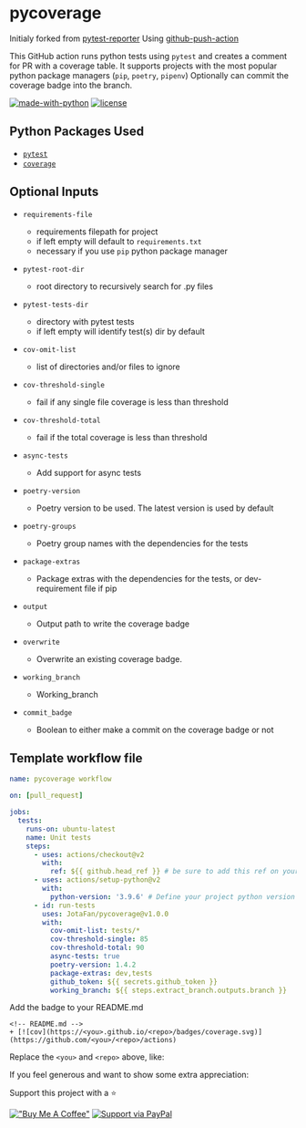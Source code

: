 # pycoverage

Initialy forked from [pytest-reporter](https://github.com/dima-engineer/pytest-reporter)
Using [github-push-action](https://github.com/ad-m/github-push-action)

This GitHub action runs python tests using `pytest` and creates a comment for PR with a coverage table.
It supports projects with the most popular python package managers (`pip`, `poetry`, `pipenv`)
Optionally can commit the coverage badge into the branch.

[![made-with-python](https://img.shields.io/badge/Made%20with-Python-1f425f.svg)](https://www.python.org)
[![license](https://img.shields.io/github/license/JotaFan/pycoverage)](LICENSE)

## Python Packages Used

- [`pytest`](https://pypi.org/project/pytest/)
- [`coverage`](https://pypi.org/project/coverage/)

## Optional Inputs

- `requirements-file`
  - requirements filepath for project
  - if left empty will default to `requirements.txt`
  - necessary if you use `pip` python package manager

- `pytest-root-dir`
  - root directory to recursively search for .py files

- `pytest-tests-dir`
  - directory with pytest tests
  - if left empty will identify test(s) dir by default

- `cov-omit-list`
  - list of directories and/or files to ignore

- `cov-threshold-single`
  - fail if any single file coverage is less than threshold

- `cov-threshold-total`
  - fail if the total coverage is less than threshold

- `async-tests`
  - Add support for async tests

- `poetry-version`
  - Poetry version to be used. The latest version is used by default

- `poetry-groups`
  - Poetry group names with the dependencies for the tests

- `package-extras`
  - Package extras with the dependencies for the tests, or dev-requirement file if pip

- `output`
  - Output path to write the coverage badge

- `overwrite`
  - Overwrite an existing coverage badge.

- `working_branch`
  - Working_branch

- `commit_badge`
  - Boolean to either make a commit on the coverage badge or not

## Template workflow file

```yaml
name: pycoverage workflow

on: [pull_request]

jobs:
  tests:
    runs-on: ubuntu-latest
    name: Unit tests
    steps:
      - uses: actions/checkout@v2
        with:
          ref: ${{ github.head_ref }} # be sure to add this ref on your checkout
      - uses: actions/setup-python@v2
        with:
          python-version: '3.9.6' # Define your project python version
      - id: run-tests
        uses: JotaFan/pycoverage@v1.0.0
        with:
          cov-omit-list: tests/*
          cov-threshold-single: 85
          cov-threshold-total: 90
          async-tests: true
          poetry-version: 1.4.2
          package-extras: dev,tests
          github_token: ${{ secrets.github_token }}
          working_branch: ${{ steps.extract_branch.outputs.branch }}
```
Add the badge to your README.md

    <!-- README.md -->
    + [![cov](https://<you>.github.io/<repo>/badges/coverage.svg)](https://github.com/<you>/<repo>/actions)

Replace the `<you>` and `<repo>` above, like:

If you feel generous and want to show some extra appreciation:

Support this project with a :star:

[buymeacoffee-shield]: https://www.buymeacoffee.com/assets/img/custom_images/orange_img.png
[!["Buy Me A Coffee"](https://user-images.githubusercontent.com/1376749/120938564-50c59780-c6e1-11eb-814f-22a0399623c5.png)](https://www.buymeacoffee.com/jotaflamev)
 [![Support via PayPal](https://cdn.jsdelivr.net/gh/twolfson/paypal-github-button@1.0.0/dist/button.svg)](https://www.paypal.me/joaopps)